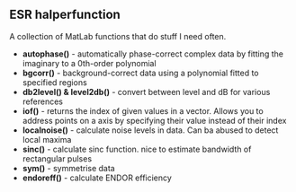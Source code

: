 ## ESR halperfunction

A collection of MatLab functions that do stuff I need often.

 * **autophase()** - automatically phase-correct complex data by fitting the imaginary to a 0th-order polynomial
 * **bgcorr()** - background-correct data using a polynomial fitted to specified regions
 * **db2level() & level2db()** - convert between level and dB for various references
 * **iof()** - returns the index of given values in a vector. Allows you to address points on a axis by specifying their value instead of their index
 * **localnoise()** - calculate noise levels in data. Can ba abused to detect local maxima
 * **sinc()** - calculate sinc function. nice to estimate bandwidth of rectangular pulses
 * **sym()** - symmetrise data
 * **endoreff()** - calculate ENDOR efficiency
